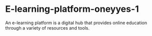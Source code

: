 # E-learning-platform-oneyyes-1
An e-learning platform is a digital hub that provides online education through a variety of resources and tools.
